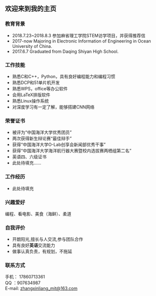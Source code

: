 ## 欢迎来到我的主页 

### 教育背景

- 2018.7.23\~2018.8.3 参加麻省理工学院STEM访学项目，并获得推荐信
- 2017-now Majoring in Electronic Information of Engineering in Ocean University of China.
- 2017.6.7 Graduated from Daqing Shiyan High School.

### 工作技能 
- 熟悉C和C++，Python，具有良好编程能力和编程习惯
- 熟悉DCP和51单片机开发
- 熟悉WPS，office等办公软件
- 会用LaTeX排版软件
- 熟悉Linux操作系统
- 对深度学习有一定了解，能够搭建CNN网络
### 荣誉证书 
- 被评为“中国海洋大学优秀团员”
- 两次获得新生辩论赛“最佳辩手”
- 获得“中国海洋大学O-Lab创享会新闻部优秀干事”
- 获得“中国海洋大学海洋航行器大赛暨校内选拔赛两栖组第二名”
- 英语四、六级证书
- 此处待填充……
### 工作经历

- 此处待填充

### 兴趣爱好

编程、看电影、美食（海鲜）、柔道

### 自我评价 

- 开朗阳光,擅长与人交流,参与团队合作
- 具有良好**英语**交流能力
- 做事认真负责，有规划，不拖延

### 联系方式<h8>

手机： 17860713361  
QQ ：907634987  
E-mail: zhangxinliang_mit@163.com
